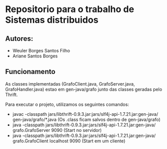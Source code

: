 
<h1>Repositorio para o trabalho de Sistemas distribuidos</h1>
<h2> Autores: </h2>
<ul>
	<li> Weuler Borges Santos Filho</li>
	<li> Ariane Santos Borges </li>
</ul>
<h2> Funcionamento </h2>
<p>		As classes implementadas (GrafoClient.java, GrafoServer.java, GrafoHandler.java) estao em gen-java/grafo junto das classes geradas pelo Thrift.</p>
<p>		Para executar o projeto, utilizamos os seguintes comandos:</p>
<ul>
	<li>  javac -classpath jars/libthrift-0.9.3.jar:jars/slf4j-api-1.7.21.jar:gen-java/ gen-java/grafo/*.java (Os .class ficam salvos dentro de gen-java/grafo)</li>
	<li>  java -classpath jars/libthrift-0.9.3.jar:jars/slf4j-api-1.7.21.jar:gen-java/ grafo.GrafoServer 9090 (Start no servidor)</li>
	<li>  java -classpath jars/libthrift-0.9.3.jar:jars/slf4j-api-1.7.21.jar:gen-java/ grafo.GrafoClient localhost 9090 (Start em um cliente)</li>
</ul>